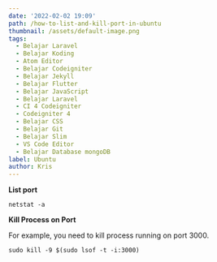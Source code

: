 ```yaml
---
date: '2022-02-02 19:09'
path: /how-to-list-and-kill-port-in-ubuntu
thumbnail: /assets/default-image.png
tags:
  - Belajar Laravel
  - Belajar Koding
  - Atom Editor
  - Belajar Codeigniter
  - Belajar Jekyll
  - Belajar Flutter
  - Belajar JavaScript
  - Belajar Laravel
  - CI 4 Codeigniter
  - Codeigniter 4
  - Belajar CSS
  - Belajar Git
  - Belajar Slim
  - VS Code Editor
  - Belajar Database mongoDB
label: Ubuntu
author: Kris
---
```

**List port** 

`netstat -a`

**Kill Process on Port**

For example, you need to kill process running on port 3000.

`sudo kill -9 $(sudo lsof -t -i:3000)`
